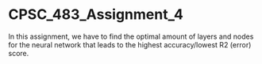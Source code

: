 # CPSC_483_Assignment_4

In this assignment, we have to find the optimal amount of layers and nodes for the neural network that leads to the highest accuracy/lowest R2 (error) score.
  
